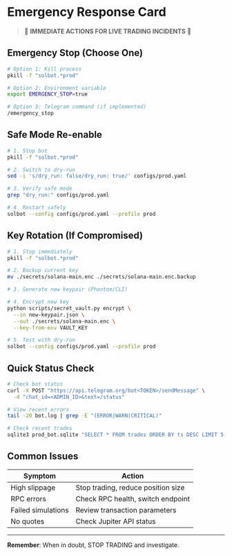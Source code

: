 # Emergency Response Card

> 🚨 **IMMEDIATE ACTIONS FOR LIVE TRADING INCIDENTS** 🚨

## Emergency Stop (Choose One)

```bash
# Option 1: Kill process
pkill -f "solbot.*prod"

# Option 2: Environment variable
export EMERGENCY_STOP=true

# Option 3: Telegram command (if implemented)
/emergency_stop
```

## Safe Mode Re-enable

```bash
# 1. Stop bot
pkill -f "solbot.*prod"

# 2. Switch to dry-run
sed -i 's/dry_run: false/dry_run: true/' configs/prod.yaml

# 3. Verify safe mode
grep "dry_run:" configs/prod.yaml

# 4. Restart safely
solbot --config configs/prod.yaml --profile prod
```

## Key Rotation (If Compromised)

```bash
# 1. Stop immediately
pkill -f "solbot.*prod"

# 2. Backup current key
mv ./secrets/solana-main.enc ./secrets/solana-main.enc.backup

# 3. Generate new keypair (Phantom/CLI)

# 4. Encrypt new key
python scripts/secret_vault.py encrypt \
  --in new-keypair.json \
  --out ./secrets/solana-main.enc \
  --key-from-env VAULT_KEY

# 5. Test with dry-run
solbot --config configs/prod.yaml --profile prod
```

## Quick Status Check

```bash
# Check bot status
curl -X POST "https://api.telegram.org/bot<TOKEN>/sendMessage" \
  -d "chat_id=<ADMIN_ID>&text=/status"

# View recent errors
tail -20 bot.log | grep -E "(ERROR|WARN|CRITICAL)"

# Check recent trades
sqlite3 prod_bot.sqlite "SELECT * FROM trades ORDER BY ts DESC LIMIT 5;"
```

## Common Issues

| Symptom | Action |
|---------|--------|
| High slippage | Stop trading, reduce position size |
| RPC errors | Check RPC health, switch endpoint |
| Failed simulations | Review transaction parameters |
| No quotes | Check Jupiter API status |

---

**Remember**: When in doubt, STOP TRADING and investigate.
